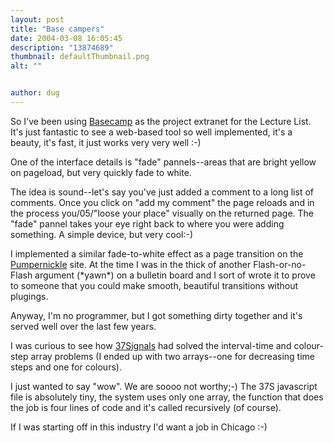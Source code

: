 ```yaml
---
layout: post
title: "Base campers"
date: 2004-03-08 16:05:45
description: "13874689"
thumbnail: defaultThumbnail.png
alt: ""


author: dug
---
```


<p>So I've been using <a href="http://www.basecamphq.com/">Basecamp</a> as the project extranet for the Lecture List. It's just fantastic to see a web-based tool so well implemented, it's a beauty, it's fast, it just works very very well :-)</p>

<p>One of the interface details is "fade" pannels--areas that are bright yellow on pageload, but very quickly fade to white. </p>

<p>The idea is sound--let's say you've just added a comment to a long list of comments. Once you click on "add my comment" the page reloads and in the process you/05/"loose your place" visually on the returned page. The "fade" pannel takes your eye right back to where you were adding something. A simple device, but very cool:-)</p>

<p>I implemented a similar fade-to-white effect as a page transition on the <a href="http://www.pumpernickle.net/">Pumpernickle</a> site. At the time I was in the thick of another Flash-or-no-Flash argument (*yawn*) on a bulletin board and I sort of wrote it to prove to someone that you could make smooth, beautiful transitions without plugings.</p>

<p>Anyway, I'm no programmer, but I got something dirty together and it's served well over the last few years. </p>

<p>I was curious to see how <a href="http://www.37signals.com">37Signals</a> had solved the interval-time and colour-step array problems (I ended up with two arrays--one for decreasing time steps and one for colours).</p>

<p>I just wanted to say "wow". We are soooo not worthy;-) The 37S javascript file is absolutely tiny, the system uses only one array, the function that does the job is four lines of code and it's called recursively (of course). </p>

<p>If I was starting off in this industry I'd want a job in Chicago :-)</p>

